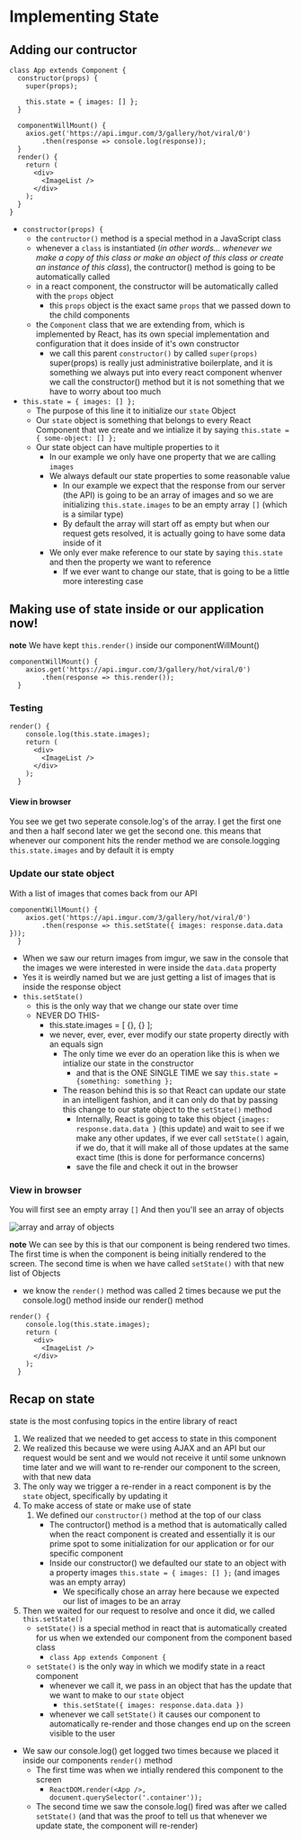 # Implementing State

## Adding our contructor

```
class App extends Component {
  constructor(props) {
    super(props);

    this.state = { images: [] };
  }

  componentWillMount() {
    axios.get('https://api.imgur.com/3/gallery/hot/viral/0')
        .then(response => console.log(response));
  }
  render() {
    return (
      <div>
        <ImageList />
      </div>
    );
  }
}
```

* `constructor(props) {`
    - the `contructor()` method is a special method in a JavaScript class
    - whenever a `class` is instantiated (_in other words... whenever we make a copy of this class or make an object of this class or create an instance of this class_), the contructor() method is going to be automatically called
    - in a react component, the constructor will be automatically called with the `props` object
        + this `props` object is the exact same `props` that we passed down to the child components
    - the `Component` class that we are extending from, which is implemented by React, has its own special implementation and configuration that it does inside of it's own constructor
        + we call this parent `constructor()` by called `super(props)`
            super(props) is really just administrative boilerplate, and it is something we always put into every react component whenver we call the constructor() method but it is not something that we have to worry about too much
* `this.state = { images: [] };`
    - The purpose of this line it to initialize our `state` Object
    - Our `state` object is something that belongs to every React Component that we create and we intialize it by saying `this.state = { some-object: [] };`
    - Our state object can have multiple properties to it
        + In our example we only have one property that we are calling `images`
        + We always default our state properties to some reasonable value
            * In our example we expect that the response from our server (the API) is going to be an array of images and so we are initializing `this.state.images` to be an empty array `[]` (which is a similar type)
            * By default the array will start off as empty but when our request gets resolved, it is actually going to have some data inside of it
        + We only ever make reference to our state by saying `this.state` and then the property we want to reference
            * If we ever want to change our state, that is going to be a little more interesting case

## Making use of state inside or our application now!
**note** We have kept `this.render()` inside our componentWillMount()

```
componentWillMount() {
    axios.get('https://api.imgur.com/3/gallery/hot/viral/0')
        .then(response => this.render());
  }
```

### Testing
```
render() {
    console.log(this.state.images);
    return (
      <div>
        <ImageList />
      </div>
    );
  }
```

#### View in browser
You see we get two seperate console.log's of the array. I get the first one and then a half second later we get the second one. this means that whenever our component hits the render method we are console.logging `this.state.images` and by default it is empty

### Update our state object
With a list of images that comes back from our API

```
componentWillMount() {
    axios.get('https://api.imgur.com/3/gallery/hot/viral/0')
        .then(response => this.setState({ images: response.data.data }));
  }
```

* When we saw our return images from imgur, we saw in the console that the images we were interested in were inside the `data.data` property
* Yes it is weirdly named but we are just getting a list of images that is inside the response object
* `this.setState()`
    - this is the only way that we change our state over time
    - NEVER DO THIS-
        + this.state.images = [ {}, {} ];
        + we never, ever, ever, ever modify our state property directly with an equals sign
            * The only time we ever do an operation like this is when we intialize our state in the constructor
                - and that is the ONE SINGLE TIME we say `this.state = {something: something };`
            * The reason behind this is so that React can update our state in an intelligent fashion, and it can only do that by passing this change to our state object to the `setState()` method
                - Internally, React is going to take this object `{images: response.data.data }` (this update) and wait to see if we make any other updates, if we ever call `setState()` again, if we do, that it will make all of those updates at the same exact time (this is done for performance concerns)
                - save the file and check it out in the browser

### View in browser
You will first see an empty array `[]`
And then you'll see an array of objects

![array and array of objects](https://i.imgur.com/U95NurI.png)

**note** 
We can see by this is that our component is being rendered two times. The first time is when the component is being initially rendered to the screen. The second time is when we have called `setState()` with that new list of Objects 

* we know the `render()` method was called 2 times because we put the console.log() method inside our render() method

```
render() {
    console.log(this.state.images);
    return (
      <div>
        <ImageList />
      </div>
    );
  }
```

## Recap on state
state is the most confusing topics in the entire library of react

1. We realized that we needed to get access to state in this component
2. We realized this because we were using AJAX and an API but our request would be sent and we would not receive it until some unknown time later and we will want to re-render our component to the screen, with that new data 
3. The only way we trigger a re-render in a react component is by the `state` object, specifically by updating it
4. To make access of state or make use of state
    1. We defined our `constructor()` method at the top of our class
        * The contructor() method is a method that is automatically called when the react component is created and essentially it is our prime spot to some initialization for our application or for our specific component
        * Inside our constructor() we defaulted our state to an object with a property images `this.state = { images: [] };` (and images was an empty array)
            - We specifically chose an array here because we expected our list of images to be an array
5. Then we waited for our request to resolve and once it did, we called `this.setState()`
    * `setState()` is a special method in react that is automatically created for us when we extended our component from the component based class
        - `class App extends Component {`
    * `setState()` is the only way in which we modify state in a react component
        - whenever we call it, we pass in an object that has the update that we want to make to our `state` object
            + `this.setState({ images: response.data.data })`
        - whenever we call `setState()` it causes our component to automatically re-render and those changes end up on the screen visible to the user
+ We saw our console.log() get logged two times because we placed it inside our components `render()` method
    * The first time was when we intially rendered this component to the screen
        - `ReactDOM.render(<App />, document.querySelector('.container'));`
    * The second time we saw the console.log() fired was after we called `setState()` (and that was the proof to tell us that whenever we update state, the component will re-render)



